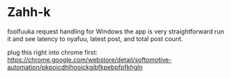 # Zahh-k
foolfuuka request handling for Windows
the app is very straightforward 
run it and see latency to nyafuu, latest post, and total post count.

plug this right into chrome first: https://chrome.google.com/webstore/detail/softomotive-automation/pkpoicdhlhooickgibfkpebpfpfkhgln

